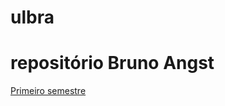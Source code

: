 # ulbra

# repositório Bruno Angst

[Primeiro semestre](https://github.com/BrunoCesarAngst/ulbra/tree/master/2018-2 "Clique se tiver coragem")

